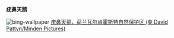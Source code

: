 
**疣鼻天鹅**

![bing-wallpaper](https://www.bing.com/th?id=OHR.Knobbelzwaan_ZH-CN4850245302_1920x1080.jpg)
[疣鼻天鹅，荷兰瓦尔肯霍斯特自然保护区 (© David Pattyn/Minden Pictures)](https://www.bing.com/search?q=%E7%96%A3%E9%BC%BB%E5%A4%A9%E9%B9%85&amp;form=hpcapt&amp;mkt=zh-cn)
  